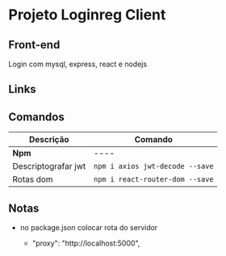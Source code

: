 # Projeto Loginreg Client

## Front-end

Login com mysql, express, react e nodejs

## Links


## Comandos 

Descrição | Comando
----|----
__Npm__ | ----
Descriptografar jwt | `npm i axios jwt-decode --save`
Rotas dom | `npm i react-router-dom --save`


## Notas

* no package.json colocar rota do servidor

  * "proxy": "http://localhost:5000",
